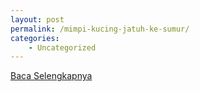 ```yaml
---
layout: post
permalink: /mimpi-kucing-jatuh-ke-sumur/
categories:
    - Uncategorized
---
```


[Baca Selengkapnya](/10)